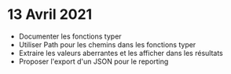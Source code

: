 # 13 Avril 2021
- Documenter les fonctions typer
- Utiliser Path pour les chemins dans les fonctions typer
- Extraire les valeurs aberrantes et les afficher dans les résultats
- Proposer l'export d'un JSON pour le reporting